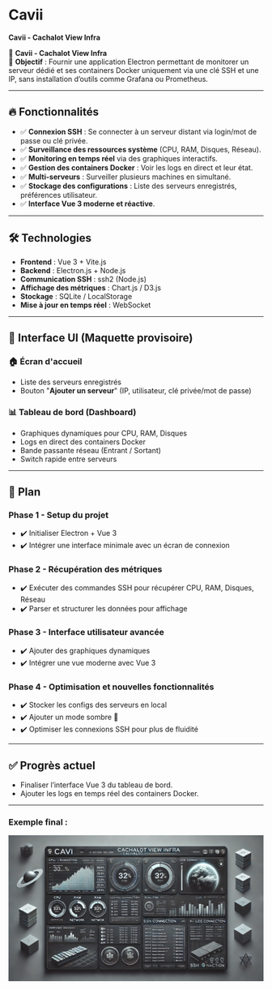# Cavii
**Cavii - Cachalot View Infra**

🐳 **Cavii - Cachalot View Infra**  
📌 **Objectif** : Fournir une application Electron permettant de monitorer un serveur dédié et ses containers Docker uniquement via une clé SSH et une IP, sans installation d’outils comme Grafana ou Prometheus.

---

## 🔥 Fonctionnalités
- ✅ **Connexion SSH** : Se connecter à un serveur distant via login/mot de passe ou clé privée.
- ✅ **Surveillance des ressources système** (CPU, RAM, Disques, Réseau).
- ✅ **Monitoring en temps réel** via des graphiques interactifs.
- ✅ **Gestion des containers Docker** : Voir les logs en direct et leur état.
- ✅ **Multi-serveurs** : Surveiller plusieurs machines en simultané.
- ✅ **Stockage des configurations** : Liste des serveurs enregistrés, préférences utilisateur.
- ✅ **Interface Vue 3 moderne et réactive**.

---

## 🛠️ Technologies
- **Frontend** : Vue 3 + Vite.js
- **Backend** : Electron.js + Node.js
- **Communication SSH** : ssh2 (Node.js)
- **Affichage des métriques** : Chart.js / D3.js
- **Stockage** : SQLite / LocalStorage
- **Mise à jour en temps réel** : WebSocket

---

## 🎨 Interface UI (Maquette provisoire)

### 🏠 **Écran d'accueil**
- Liste des serveurs enregistrés
- Bouton "**Ajouter un serveur**" (IP, utilisateur, clé privée/mot de passe)

### 📊 **Tableau de bord (Dashboard)**
- Graphiques dynamiques pour CPU, RAM, Disques
- Logs en direct des containers Docker
- Bande passante réseau (Entrant / Sortant)
- Switch rapide entre serveurs

---

## 🚀 **Plan**
### **Phase 1 - Setup du projet**
- ✔️ Initialiser Electron + Vue 3
- ✔️ Intégrer une interface minimale avec un écran de connexion

### **Phase 2 - Récupération des métriques**
- ✔️ Exécuter des commandes SSH pour récupérer CPU, RAM, Disques, Réseau
- ✔️ Parser et structurer les données pour affichage

### **Phase 3 - Interface utilisateur avancée**
- ✔️ Ajouter des graphiques dynamiques
- ✔️ Intégrer une vue moderne avec Vue 3

### **Phase 4 - Optimisation et nouvelles fonctionnalités**
- ✔️ Stocker les configs des serveurs en local
- ✔️ Ajouter un mode sombre 🌙
- ✔️ Optimiser les connexions SSH pour plus de fluidité

---

## ✅ **Progrès actuel**
- Finaliser l’interface Vue 3 du tableau de bord.
- Ajouter les logs en temps réel des containers Docker.

---

### Exemple final :

![Cavii-Generated-Template](https://github.com/Cavii-Corp/Cavii/raw/master/Cavii-Generated-Template.webp)